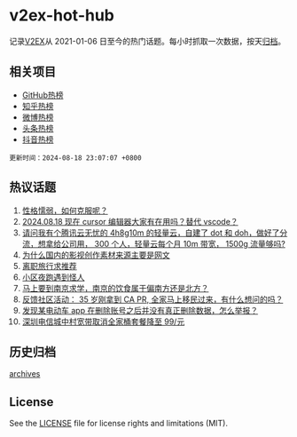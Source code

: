 # v2ex-hot-hub

 记录[V2EX](https://www.v2ex.com/)从 2021-01-06 日至今的热门话题。每小时抓取一次数据，按天[归档](archives)。
 
 ## 相关项目

- [GitHub热榜](https://github.com/lonnyzhang423/github-hot-hub)
- [知乎热榜](https://github.com/lonnyzhang423/zhihu-hot-hub)
- [微博热榜](https://github.com/lonnyzhang423/weibo-hot-hub)
- [头条热榜](https://github.com/lonnyzhang423/toutiao-hot-hub)
- [抖音热榜](https://github.com/lonnyzhang423/douyin-hot-hub)


 `更新时间：2024-08-18 23:07:07 +0800`

## 热议话题

1. [性格懦弱，如何克服呢？](https://www.v2ex.com/t/1065847)
1. [2024.08.18 现在 cursor 编辑器大家有在用吗？替代 vscode？](https://www.v2ex.com/t/1065842)
1. [请问我有个腾讯云无忧的 4h8g10m 的轻量云，自建了 dot 和 doh，做好了分流，想拿给公司用， 300 个人，轻量云每个月 10m 带宽， 1500g 流量够吗?](https://www.v2ex.com/t/1065851)
1. [为什么国内的影视创作素材来源主要是网文](https://www.v2ex.com/t/1065826)
1. [离职旅行求推荐](https://www.v2ex.com/t/1065825)
1. [小区夜跑遇到怪人](https://www.v2ex.com/t/1065809)
1. [马上要到南京求学，南京的饮食属于偏南方还是北方？](https://www.v2ex.com/t/1065821)
1. [反馈社区活动： 35 岁刚拿到 CA PR, 全家马上移民过来，有什么想问的吗？](https://www.v2ex.com/t/1065849)
1. [发现某电动车 app 在删除账号之后并没有真正删除数据，怎么举报？](https://www.v2ex.com/t/1065916)
1. [深圳电信城中村宽带取消全家桶套餐降至 99/元](https://www.v2ex.com/t/1065800)

## 历史归档

[archives](archives)

## License

See the [LICENSE](LICENSE) file for license rights and limitations (MIT).
